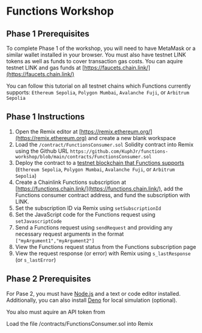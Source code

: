 # Functions Workshop

## Phase 1 Prerequisites

To complete Phase 1 of the workshop, you will need to have MetaMask or a similar wallet installed in your browser.
You must also have testnet LINK tokens as well as funds to cover transaction gas costs.
You can aquire testnet LINK and gas funds at [https://faucets.chain.link/](https://faucets.chain.link/)

You can follow this tutorial on all testnet chains which Functions currently supports:
`Ethereum Sepolia`, `Polygon Mumbai`, `Avalanche Fuji`, or `Arbitrum Sepolia`

## Phase 1 Instructions

1. Open the Remix editor at [https://remix.ethereum.org/](https://remix.ethereum.org) and create a new blank workspace
2. Load the `/contract/FunctionsConsumer.sol` Solidity contract into Remix using the Github URL `https://github.com/KuphJr/functions-workshop/blob/main/contracts/FunctionsConsumer.sol`
3. Deploy the contract to a [testnet blockchain that Functions supports](https://docs.chain.link/chainlink-functions/supported-networks) (`Ethereum Sepolia`, `Polygon Mumbai`, `Avalanche Fuji`, or `Arbitrum Sepolia`)
4. Create a Chainlink Functions subscription at [https://functions.chain.link/](https://functions.chain.link/), add the Functions consumer contract address, and fund the subscription with LINK.
5. Set the subscription ID via Remix using `setSubscriptionId`
6. Set the JavaScript code for the Functions request using `setJavascriptCode`
7. Send a Functions request using `sendRequest` and providing any necessary request arguments in the format `["myArgument1","myArgument2"]`
8. View the Functions request status from the Functions subscription page
9. View the request response (or error) with Remix using `s_lastResponse` (or `s_lastError`)

## Phase 2 Prerequisites

For Pase 2, you must have [Node.js](https://nodejs.org/en) and a text or code editor installed.
Additionally, you can also install [Deno](https://deno.com/) for local simulation (optional).

You also must aquire an API token from 

Load the file /contracts/FunctionsConsumer.sol into Remix
